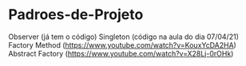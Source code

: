 # Padroes-de-Projeto
Observer (já tem o código)
Singleton (código na aula do dia 07/04/21)
Factory Method (https://www.youtube.com/watch?v=KouxYcDA2HA)
Abstract Factory (https://www.youtube.com/watch?v=X28Lj-0rOHk)
